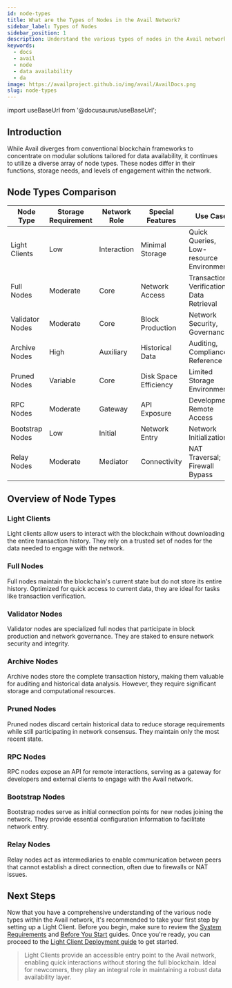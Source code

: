 ```yaml
---
id: node-types
title: What are the Types of Nodes in the Avail Network?
sidebar_label: Types of Nodes
sidebar_position: 1
description: Understand the various types of nodes in the Avail network and their unique functionalities.
keywords:
  - docs
  - avail
  - node
  - data availability
  - da
image: https://availproject.github.io/img/avail/AvailDocs.png
slug: node-types
---
```

import useBaseUrl from '@docusaurus/useBaseUrl';

## Introduction

While Avail diverges from conventional blockchain frameworks to concentrate on modular solutions tailored for data availability, it continues to utilize a diverse array of node types. These nodes differ in their functions, storage needs, and levels of engagement within the network.

## Node Types Comparison

| Node Type       | Storage Requirement | Network Role | Special Features | Use Case |
|-----------------|---------------------|--------------|------------------|----------|
| Light Clients   | Low                 | Interaction  | Minimal Storage  | Quick Queries, Low-resource Environments |
| Full Nodes      | Moderate            | Core         | Network Access      | Transaction Verification, Data Retrieval |
| Validator Nodes | Moderate            | Core         | Block Production | Network Security, Governance |
| Archive Nodes   | High                | Auxiliary    | Historical Data  | Auditing, Compliance, Reference |
| Pruned Nodes    | Variable            | Core         | Disk Space Efficiency | Limited Storage Environments |
| RPC Nodes       | Moderate            | Gateway      | API Exposure     | Development, Remote Access |
| Bootstrap Nodes | Low                 | Initial      | Network Entry    | Network Initialization |
| Relay Nodes     | Moderate            | Mediator     | Connectivity     | NAT Traversal; Firewall Bypass |

## Overview of Node Types

### Light Clients

Light clients allow users to interact with the blockchain without downloading the entire transaction history. They rely on a trusted set of nodes for the data needed to engage with the network.

### Full Nodes

Full nodes maintain the blockchain's current state but do not store its entire history. Optimized for quick access to current data, they are ideal for tasks like transaction verification.

### Validator Nodes

Validator nodes are specialized full nodes that participate in block production and network governance. They are staked to ensure network security and integrity.

### Archive Nodes

Archive nodes store the complete transaction history, making them valuable for auditing and historical data analysis. However, they require significant storage and computational resources.

### Pruned Nodes

Pruned nodes discard certain historical data to reduce storage requirements while still participating in network consensus. They maintain only the most recent state.

### RPC Nodes

RPC nodes expose an API for remote interactions, serving as a gateway for developers and external clients to engage with the Avail network.

### Bootstrap Nodes

Bootstrap nodes serve as initial connection points for new nodes joining the network. They provide essential configuration information to facilitate network entry.

### Relay Nodes

Relay nodes act as intermediaries to enable communication between peers that cannot establish a direct connection, often due to firewalls or NAT issues.

## Next Steps

Now that you have a comprehensive understanding of the various node types within the Avail network, it's recommended to take your first step by setting up a Light Client. Before you begin, make sure to review the [<ins>System Requirements</ins>](/docs/validators/requirements.md) and [<ins>Before You Start</ins>](/docs/validators/before-starting.md) guides. Once you're ready, you can proceed to the [<ins>Light Client Deployment guide</ins>](/docs/node/light-client.md) to get started.

> Light Clients provide an accessible entry point to the Avail network, enabling quick interactions without storing the full blockchain. Ideal for newcomers, they play an integral role in maintaining a robust data availability layer.

